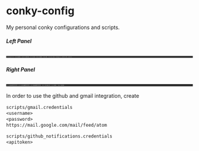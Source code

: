 conky-config
============

My personal conky configurations and scripts.

##### Left Panel
![Left panel](screenshots/left.png)


##### Right Panel
![Right panel](screenshots/right.png)

In order to use the github and gmail integration, create

```
scripts/gmail.credentials
<username>
<password>
https://mail.google.com/mail/feed/atom
```

```
scripts/github_notifications.credentials
<apitoken>
```

